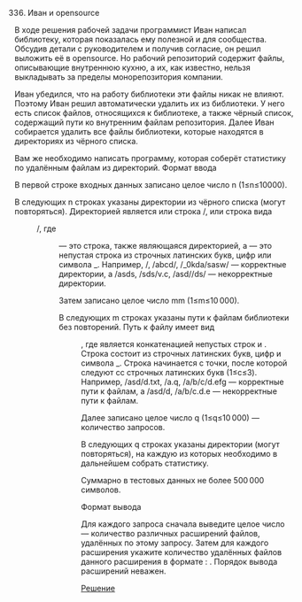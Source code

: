 336. Иван и opensource

В ходе решения рабочей задачи программист Иван написал библиотеку, которая показалась ему полезной и для сообщества. Обсудив детали с руководителем и получив согласие, он решил выложить её в opensource. Но рабочий репозиторий содержит файлы, описывающие внутреннюю кухню, а их, как известно, нельзя выкладывать за пределы монорепозитория компании.

Иван убедился, что на работу библиотеки эти файлы никак не влияют. Поэтому Иван решил автоматически удалить их из библиотеки. У него есть список файлов, относящихся к библиотеке, а также чёрный список, содержащий пути ко внутренним файлам репозитория. Далее Иван собирается удалить все файлы библиотеки, которые находятся в директориях из чёрного списка.

Вам же необходимо написать программу, которая соберёт статистику по удалённым файлам из директорий.
Формат ввода

В первой строке входных данных записано целое число n (1≤n≤10000).

В следующих n строках указаны директории из чёрного списка (могут повторяться). Директорией является или строка /, или строка вида <dir><folder>/, где <dir> — это строка, также являющаяся директорией, а <folder> — это непустая строка из строчных латинских букв, цифр или символа _. Например, /, /abcd/, /_0kda/sasw/ — корректные директории, а /asds, /sds/v.c, /asd//ds/ — некорректные директории.

Затем записано целое число mm (1≤m≤10 000).

В следующих m строках указаны пути к файлам библиотеки без повторений. Путь к файлу имеет вид <dir><fullName>, где <fullName> является конкатенацией непустых строк <name> и <ext>. Строка <name> состоит из строчных латинских букв, цифр и символа _. Строка <ext> начинается с точки, после которой следуют cc строчных латинских букв (1≤c≤3). Например, /asd/d.txt, /a.q, /a/b/c/d.efg — корректные пути к файлам, а /asd/d, /a/b/c.d.e — некорректные пути к файлам.

Далее записано целое число q (1≤q≤10 000) — количество запросов.

В следующих q строках указаны директории (могут повторяться), на каждую из которых необходимо в дальнейшем собрать статистику.

Суммарно в тестовых данных не более 500 000 символов.

Формат вывода

Для каждого запроса сначала выведите целое число — количество различных расширений файлов, удалённых по этому запросу. Затем для каждого расширения <ext> укажите количество <count> удалённых файлов данного расширения в формате <ext>: <count>. Порядок вывода расширений неважен.

[Решение](solution.py)